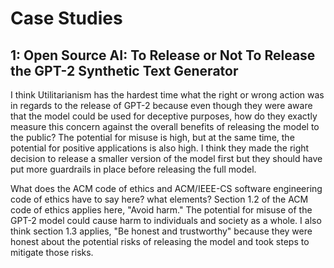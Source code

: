 # Case Studies
## 1: Open Source AI: To Release or Not To Release the GPT-2 Synthetic Text Generator


I think Utilitarianism has the hardest time what the right or wrong action was in regards to the release of GPT-2 because even though they were aware that the model could be used for deceptive purposes, how do they exactly measure this concern against the overall benefits of releasing the model to the public? The potential for misuse is  high, but at the same time, the potential for positive applications is also high. I think they made the right decision to release a smaller version of the model first but they should have put more guardrails in place before releasing the full model.

What does the ACM code of ethics and ACM/IEEE-CS software engineering code of ethics have to say here? what elements?
Section 1.2 of the ACM code of ethics applies here, "Avoid harm." The potential for misuse of the GPT-2 model could cause harm to individuals and society as a whole. I also think section 1.3 applies, "Be honest and trustworthy" because they were honest about the potential risks of releasing the model and took steps to mitigate those risks. 
